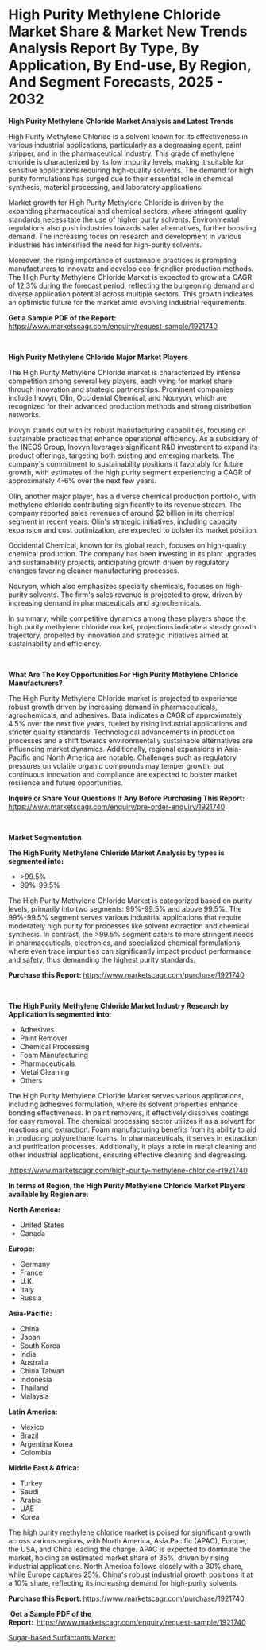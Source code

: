 <p><h1>High Purity Methylene Chloride Market Share & Market New Trends Analysis Report By Type, By Application, By End-use, By Region, And Segment Forecasts, 2025 - 2032</h1></p><p><strong>High Purity Methylene Chloride Market Analysis and Latest Trends</strong></p>
<p><p>High Purity Methylene Chloride is a solvent known for its effectiveness in various industrial applications, particularly as a degreasing agent, paint stripper, and in the pharmaceutical industry. This grade of methylene chloride is characterized by its low impurity levels, making it suitable for sensitive applications requiring high-quality solvents. The demand for high purity formulations has surged due to their essential role in chemical synthesis, material processing, and laboratory applications.</p><p>Market growth for High Purity Methylene Chloride is driven by the expanding pharmaceutical and chemical sectors, where stringent quality standards necessitate the use of higher purity solvents. Environmental regulations also push industries towards safer alternatives, further boosting demand. The increasing focus on research and development in various industries has intensified the need for high-purity solvents. </p><p>Moreover, the rising importance of sustainable practices is prompting manufacturers to innovate and develop eco-friendlier production methods. The High Purity Methylene Chloride Market is expected to grow at a CAGR of 12.3% during the forecast period, reflecting the burgeoning demand and diverse application potential across multiple sectors. This growth indicates an optimistic future for the market amid evolving industrial requirements.</p></p>
<p><strong>Get a Sample PDF of the Report:&nbsp;</strong> <a href="https://www.marketscagr.com/enquiry/request-sample/1921740?utm_campaign=3217&utm_medium=2&utm_source=Github&utm_content=ia&utm_term=03042025&utm_id=high-purity-methylene-chloride">https://www.marketscagr.com/enquiry/request-sample/1921740</a></p>
<p>&nbsp;</p>
<p><strong>High Purity Methylene Chloride Major Market Players</strong></p>
<p><p>The High Purity Methylene Chloride market is characterized by intense competition among several key players, each vying for market share through innovation and strategic partnerships. Prominent companies include Inovyn, Olin, Occidental Chemical, and Nouryon, which are recognized for their advanced production methods and strong distribution networks.</p><p>Inovyn stands out with its robust manufacturing capabilities, focusing on sustainable practices that enhance operational efficiency. As a subsidiary of the INEOS Group, Inovyn leverages significant R&D investment to expand its product offerings, targeting both existing and emerging markets. The company's commitment to sustainability positions it favorably for future growth, with estimates of the high purity segment experiencing a CAGR of approximately 4-6% over the next few years.</p><p>Olin, another major player, has a diverse chemical production portfolio, with methylene chloride contributing significantly to its revenue stream. The company reported sales revenues of around $2 billion in its chemical segment in recent years. Olin's strategic initiatives, including capacity expansion and cost optimization, are expected to bolster its market position.</p><p>Occidental Chemical, known for its global reach, focuses on high-quality chemical production. The company has been investing in its plant upgrades and sustainability projects, anticipating growth driven by regulatory changes favoring cleaner manufacturing processes.</p><p>Nouryon, which also emphasizes specialty chemicals, focuses on high-purity solvents. The firm's sales revenue is projected to grow, driven by increasing demand in pharmaceuticals and agrochemicals.</p><p>In summary, while competitive dynamics among these players shape the high purity methylene chloride market, projections indicate a steady growth trajectory, propelled by innovation and strategic initiatives aimed at sustainability and efficiency.</p></p>
<p>&nbsp;</p>
<p><strong>What Are The Key Opportunities For High Purity Methylene Chloride Manufacturers?</strong></p>
<p><p>The High Purity Methylene Chloride market is projected to experience robust growth driven by increasing demand in pharmaceuticals, agrochemicals, and adhesives. Data indicates a CAGR of approximately 4.5% over the next five years, fueled by rising industrial applications and stricter quality standards. Technological advancements in production processes and a shift towards environmentally sustainable alternatives are influencing market dynamics. Additionally, regional expansions in Asia-Pacific and North America are notable. Challenges such as regulatory pressures on volatile organic compounds may temper growth, but continuous innovation and compliance are expected to bolster market resilience and future opportunities.</p></p>
<p><strong>Inquire or Share Your Questions If Any Before Purchasing This Report:</strong> <a href="https://www.marketscagr.com/enquiry/pre-order-enquiry/1921740?utm_campaign=3217&utm_medium=2&utm_source=Github&utm_content=ia&utm_term=03042025&utm_id=high-purity-methylene-chloride">https://www.marketscagr.com/enquiry/pre-order-enquiry/1921740</a></p>
<p>&nbsp;</p>
<p><strong>Market Segmentation</strong></p>
<p><strong>The High Purity Methylene Chloride Market Analysis by types is segmented into:</strong></p>
<p><ul><li>>99.5%</li><li>99%-99.5%</li></ul></p>
<p><p>The High Purity Methylene Chloride Market is categorized based on purity levels, primarily into two segments: 99%-99.5% and above 99.5%. The 99%-99.5% segment serves various industrial applications that require moderately high purity for processes like solvent extraction and chemical synthesis. In contrast, the >99.5% segment caters to more stringent needs in pharmaceuticals, electronics, and specialized chemical formulations, where even trace impurities can significantly impact product performance and safety, thus demanding the highest purity standards.</p></p>
<p><strong>Purchase this Report:&nbsp;</strong><a href="https://www.marketscagr.com/purchase/1921740?utm_campaign=3217&utm_medium=2&utm_source=Github&utm_content=ia&utm_term=03042025&utm_id=high-purity-methylene-chloride">https://www.marketscagr.com/purchase/1921740</a></p>
<p>&nbsp;</p>
<p><strong>The High Purity Methylene Chloride Market Industry Research by Application is segmented into:</strong></p>
<p><ul><li>Adhesives</li><li>Paint Remover</li><li>Chemical Processing</li><li>Foam Manufacturing</li><li>Pharmaceuticals</li><li>Metal Cleaning</li><li>Others</li></ul></p>
<p><p>The High Purity Methylene Chloride Market serves various applications, including adhesives formulation, where its solvent properties enhance bonding effectiveness. In paint removers, it effectively dissolves coatings for easy removal. The chemical processing sector utilizes it as a solvent for reactions and extraction. Foam manufacturing benefits from its ability to aid in producing polyurethane foams. In pharmaceuticals, it serves in extraction and purification processes. Additionally, it plays a role in metal cleaning and other industrial applications, ensuring effective cleaning and degreasing.</p></p>
<p><a href="https://www.marketscagr.com/high-purity-methylene-chloride-r1921740?utm_campaign=3217&utm_medium=2&utm_source=Github&utm_content=ia&utm_term=03042025&utm_id=high-purity-methylene-chloride">&nbsp;https://www.marketscagr.com/high-purity-methylene-chloride-r1921740</a></p>
<p><strong>In terms of Region, the High Purity Methylene Chloride Market Players available by Region are:</strong></p>
<p>
    <p> <strong> North America: </strong>
        <ul>
            <li>United States</li>
            <li>Canada</li>
        </ul>
        </p> 
    <p> <strong> Europe: </strong>
        <ul>
            <li>Germany</li>
            <li>France</li>
            <li>U.K.</li>
            <li>Italy</li>
            <li>Russia</li>
        </ul>
        </p> 
    <p> <strong> Asia-Pacific: </strong>
        <ul>
            <li>China</li>
            <li>Japan</li>
            <li>South Korea</li>
            <li>India</li>
            <li>Australia</li>
            <li>China Taiwan</li>
            <li>Indonesia</li>
            <li>Thailand</li>
            <li>Malaysia</li>
        </ul>
        </p> 
    <p> <strong> Latin America: </strong>
        <ul>
            <li>Mexico</li>
            <li>Brazil</li>
            <li>Argentina Korea</li>
            <li>Colombia</li>
        </ul>
        </p> 
    <p> <strong> Middle East & Africa: </strong>
        <ul>
            <li>Turkey</li>
            <li>Saudi</li>
            <li>Arabia</li>
            <li>UAE</li>
            <li>Korea</li>
        </ul>
    </p>
    </p>
<p><p>The high purity methylene chloride market is poised for significant growth across various regions, with North America, Asia Pacific (APAC), Europe, the USA, and China leading the charge. APAC is expected to dominate the market, holding an estimated market share of 35%, driven by rising industrial applications. North America follows closely with a 30% share, while Europe captures 25%. China's robust industrial growth positions it at a 10% share, reflecting its increasing demand for high-purity solvents.</p></p>
<p><strong>Purchase this Report: </strong><a href="https://www.marketscagr.com/purchase/1921740?utm_campaign=3217&utm_medium=2&utm_source=Github&utm_content=ia&utm_term=03042025&utm_id=high-purity-methylene-chloride">https://www.marketscagr.com/purchase/1921740</a></p>
<p>&nbsp;<strong>Get a Sample PDF of the Report:&nbsp;&nbsp;</strong><a href="https://www.marketscagr.com/enquiry/request-sample/1921740?utm_campaign=3217&utm_medium=2&utm_source=Github&utm_content=ia&utm_term=03042025&utm_id=high-purity-methylene-chloride">https://www.marketscagr.com/enquiry/request-sample/1921740</a></p>
<p><strong></strong></p>
<p><p><a href="https://github.com/xanaanenkaly/Market-Research-Report-List-1/blob/main/sugar-based-surfactants-market.md?utm_campaign=3217&utm_medium=2&utm_source=Github&utm_content=ia&utm_term=03042025&utm_id=high-purity-methylene-chloride">Sugar-based Surfactants Market</a></p></p>